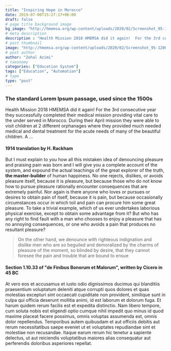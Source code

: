 ```yaml
---
title: "Inspiring Hope in Morocco"
date: 2019-07-06T15:27:17+06:00
draft: false
# page title background image
bg_image: "http://hmemsa.org/wp-content/uploads/2020/02/Screenshot_95-1200x437.png"
# meta description
description : "Health Mission 2018 HMEMSA did it again!  For the 3rd consecutive year they successfully completed their medical mission providing vital care to the under served in Morocco.   During their April mission they were able to visit children at 2 different orphanages where they provided much needed medical and dental treatment for the acute needs of many of the beautiful children. A …"
# post thumbnail
image: "http://hmemsa.org/wp-content/uploads/2020/02/Screenshot_95-1200x437.png"
# post author
author: "Zohal Azimi"
# taxonomy
categories: ["Education System"]
tags: ["Education", "Automation"]
# type
type: "post"
---
```


### The standard Lorem Ipsum passage, used since the 1500s

Health Mission 2018 HMEMSA did it again!  For the 3rd consecutive year they successfully completed their medical mission providing vital care to the under served in Morocco.   During their April mission they were able to visit children at 2 different orphanages where they provided much needed medical and dental treatment for the acute needs of many of the beautiful children. A …


#### 1914 translation by H. Rackham
But I must explain to you how all this mistaken idea of denouncing pleasure and praising pain was born and I will give you a complete account of the system, and expound the actual teachings of the great explorer of the truth, **the master-builder** of human happiness. No one rejects, dislikes, or avoids pleasure itself, because it is pleasure, but because those who do not know how to pursue pleasure rationally encounter consequences that are extremely painful. Nor again is there anyone who loves or pursues or desires to obtain pain of itself, because it is pain, but because occasionally circumstances occur in which toil and pain can procure him some great pleasure. To take a trivial example, which of us ever undertakes laborious physical exercise, except to obtain some advantage from it? But who has any right to find fault with a man who chooses to enjoy a pleasure that has no annoying consequences, or one who avoids a pain that produces no resultant pleasure?

> On the other hand, we denounce with righteous indignation and dislike men who are so beguiled and demoralized by the charms of pleasure of the moment, so blinded by desire, that they cannot foresee the pain and trouble that are bound to ensue

#### Section 1.10.33 of "de Finibus Bonorum et Malorum", written by Cicero in 45 BC

At vero eos et accusamus et iusto odio dignissimos ducimus qui blanditiis praesentium voluptatum deleniti atque corrupti quos dolores et quas molestias excepturi sint occaecati cupiditate non provident, similique sunt in culpa qui officia deserunt mollitia animi, id est laborum et dolorum fuga. Et harum quidem rerum facilis est et expedita distinctio. Nam libero tempore, cum soluta nobis est eligendi optio cumque nihil impedit quo minus id quod maxime placeat facere possimus, omnis voluptas assumenda est, omnis dolor repellendus. Temporibus autem quibusdam et aut officiis debitis aut rerum necessitatibus saepe eveniet ut et voluptates repudiandae sint et molestiae non recusandae. Itaque earum rerum hic tenetur a sapiente delectus, ut aut reiciendis voluptatibus maiores alias consequatur aut perferendis doloribus asperiores repellat.
